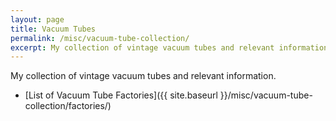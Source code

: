 ```yaml
---
layout: page
title: Vacuum Tubes
permalink: /misc/vacuum-tube-collection/
excerpt: My collection of vintage vacuum tubes and relevant information.
---
```


My collection of vintage vacuum tubes and relevant information.

* [List of Vacuum Tube Factories]({{ site.baseurl }}/misc/vacuum-tube-collection/factories/)